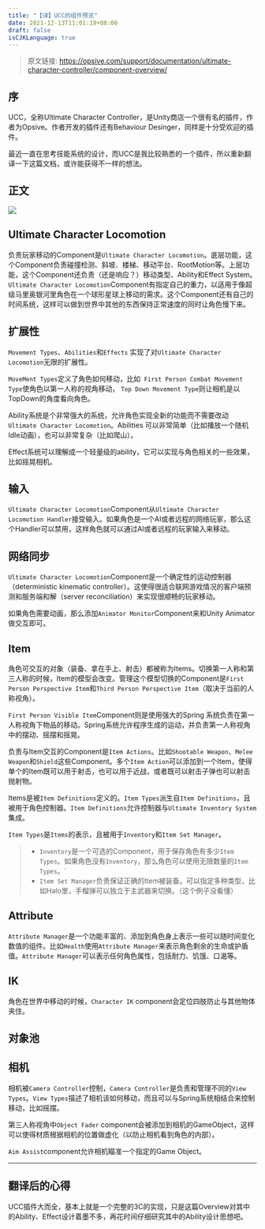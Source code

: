 ```yaml
---
title: "【译】UCC的组件预览"
date: 2021-12-13T11:01:19+08:00
draft: false
isCJKLanguage: true
---
```


> 原文链接: https://opsive.com/support/documentation/ultimate-character-controller/component-overview/

## 序

UCC，全称Ultimate Character Controller，是Unity商店一个很有名的插件，作者为Opsive。作者开发的插件还有Behaviour Desinger，同样是十分受欢迎的插件。

最近一直在思考技能系统的设计，而UCC是我比较熟悉的一个插件，所以重新翻译一下这篇文档，或许能获得不一样的想法。

## 正文

![](https://raw.githubusercontent.com/lightjiao/lightjiao.github.io/develop/static/images/052/UltimateCharacterControllerUML.png)

## Ultimate Character Locomotion

负责玩家移动的Component是`Ultimate Character Locomotion`。底层功能，这个Component负责碰撞检测、斜坡、楼梯、移动平台、RootMotion等。上层功能，这个Component还负责（还是响应？）移动类型、Ability和Effect System。`Ultimate Character Locomotion`Component有指定自己的重力，以适用于像超级马里奥银河里角色在一个球形星球上移动的需求。这个Component还有自己的时间系统，这样可以做到世界中其他的东西保持正常速度的同时让角色慢下来。

## 扩展性

`Movement Types`、`Abilities`和`Effects` 实现了对`Ultimate Character Locomotion`无限的扩展性。

`MoveMent Types`定义了角色如何移动，比如` First Person Combat Movement Type`使角色以第一人称的视角移动， `Top Down Movement Type`则让相机是以TopDown的角度看向角色。

Ability系统是个非常强大的系统，允许角色实现全新的功能而不需要改动`Ultimate Character Locomotion`。Abilities 可以非常简单（比如播放一个随机Idle动画），也可以非常复杂（比如爬山）。

Effect系统可以理解成一个轻量级的ability，它可以实现与角色相关的一些效果，比如摇晃相机。

## 输入

`Ultimate Character Locomotion`Component从`Ultimate Character Locomotion Handler`接受输入。如果角色是一个AI或者远程的网络玩家，那么这个Handler可以禁用，这样角色就可以通过AI或者远程的玩家输入来移动。

## 网络同步

`Ultimate Character Locomotion`Component是一个确定性的运动控制器（deterministic kinematic controller）。这使得很适合联网游戏情况的客户端预测和服务端和解（server reconciliation）来实现很顺畅的玩家移动。

如果角色需要动画，那么添加`Animator Monitor`Component来和Unity Animator做交互即可。

## Item

角色可交互的对象（装备、拿在手上、射击）都被称为Items。切换第一人称和第三人称的时候，Item的模型会改变。管理这个模型切换的Component是`First Person Perspective Item`和`Third Person Perspective Item`（取决于当前的人称视角）。

`First Person Visible Item`Component则是使用强大的Spring 系统负责在第一人称视角下物品的移动。Spring系统允许程序生成的运动，并负责第一人称视角中的摆动、摇摆和摇晃。

负责与Item交互的Component是`Item Actions`。比如`Shootable Weapon`、`Melee Weapon`和`Shield`这些Component。多个`Item Action`可以添加到一个Item，使得单个的Item既可以用于射击，也可以用于近战，或者既可以射击子弹也可以射击抛射物。

Items是被`Item Definitions`定义的。`Item Types`派生自`Item Definitions`，且被用于角色控制器。`Item Definitions`允许控制器与`Ultimate Inventory System`集成。

`Item Types`是`Items`的表示，且被用于`Inventory`和`Item Set Manager`。

> - `Inventory`是一个可选的Component，用于保存角色有多少`Item Types`。如果角色没有`Inventory`，那么角色可以使用无限数量的`Item Types`。`
> - `Item Set Manager`负责保证正确的Item被装备。可以指定多种类型，比如Halo里，手榴弹可以独立于主武器来切换。（这个例子没看懂）

## Attribute

`Attribute Manager`是一个功能丰富的、添加到角色身上表示一些可以随时间变化数值的组件。比如`Health`使用`Attribute Manager`来表示角色剩余的生命或护盾值。`Attribute Manager`可以表示任何角色属性，包括耐力、饥饿、口渴等。

## IK

角色在世界中移动的时候，`Character IK` component会定位四肢防止与其他物体夹住。

## 对象池

## 相机

相机被`Camera Controller`控制，`Camera Controller`是负责和管理不同的`View Types`。`View Types`描述了相机该如何移动，而且可以与Spring系统相结合来控制移动，比如摇摆。

第三人称视角中`Object Fader` component会被添加到相机的GameObject，这样可以使得材质根据相机的位置做虚化（以防止相机看到角色的内部）。

`Aim Assist`component允许相机瞄准一个指定的Game Object。



---

## 翻译后的心得

UCC插件大而全，基本上就是一个完整的3C的实现，只是这篇Overview对其中的Ability、Effect设计着墨不多，再花时间仔细研究其中的Ability设计思想吧。
